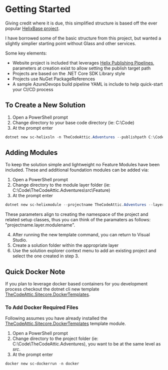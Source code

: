 # Getting Started

Giving credit where it is due, this simplified structure is based off the ever popular [HelixBase project](https://github.com/muso31/Helixbase).

I have borrowed some of the basic structure from this project, but wanted a slightly simplier starting point without Glass and other services.

Some key elements:

* Website project is included that leverages [Helix Publishing Pipelines](https://github.com/richardszalay/helix-publishing-pipeline), parameters at creation exist to allow setting the publish target path
* Projects are based on the .NET Core SDK Library style
* Projects use NuGet PackageReferences
* A sample AzureDevops build pipeline YAML is include to help quick-start your CI/CD process

## To Create a New Solution

1. Open a PowerShell prompt
2. Change directory to your base code directory (ie: C:\Code)
3. At the prompt enter

```powershell
dotnet new sc-helixsln -n TheCodeAttic.Adventures --publishpath C:\Code\TheCodeAttic.Adventures\docker\src
```

## Adding Modules

To keep the solution simple and lightweight no Feature Modules have been included. These and additional foundation modules can be added via:

1. Open a PowerShell prompt
2. Change directory to the module layer folder (ie: C:\Code\TheCodeAttic.Adventures\src\Feature)
3. At the prompt enter

```powershell
dotnet new sc-helixmodule --projectname TheCodeAttic.Adventures --layer [Feature, Foundation, Project]  --modulename HeroImageDisplay
```

These parameters align to creating the namespace of the project and related setup classes, thus you can think of the paramaters as follows: "projectname.layer.modulename".

4. After running the new template command, you can return to Visual Studio.
5. Create a solution folder within the appropriate layer
6. Use the solution explorer context menu to add an existing project and select the one created in step 3.

## Quick Docker Note

If you plan to leverage docker based containers for you development process checkout the dotnet cli new template [TheCodeAttic.Sitecore.DockerTemplates](https://www.nuget.org/packages/TheCodeAttic.Sitecore.DockerTemplates/).

### To Add Docker Required Files

Following assumes you have already installed the [TheCodeAttic.Sitecore.DockerTemplates](https://www.nuget.org/packages/TheCodeAttic.Sitecore.DockerTemplates/) template module.

1. Open a PowerShell prompt
2. Change directory to the project folder (ie: C:\Code\TheCodeAttic.Adventures), you want to be at the same level as _src_.
3. At the prompt enter

```powershell
docker new sc-dockerrun -n docker
```
